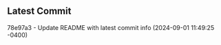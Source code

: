
## Latest Commit
78e97a3 - Update README with latest commit info (2024-09-01 11:49:25 -0400) <Yunxi-Zhou>
